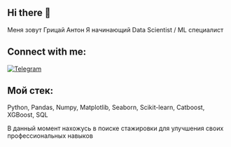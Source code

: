 ## Hi there 👋

Меня зовут Грицай Антон
Я начинающий Data Scientist / ML специалист

## Connect with me:
[![Telegram](https://img.shields.io/badge/-Telegram-090909?style=for-the-badge&logo=telegram&logocolor=27A0D9)](https://t.me/angriyy)

## Мой стек:
Python, Pandas, Numpy, Matplotlib, Seaborn, Scikit-learn, Catboost, XGBoost, SQL

В данный момент нахожусь в поиске стажировки для улучшения своих профессиональных навыков

<!--
**angr1y/angr1y** is a ✨ _special_ ✨ repository because its `README.md` (this file) appears on your GitHub profile.

Here are some ideas to get you started:

- 🔭 I’m currently working on ...
- 🌱 I’m currently learning ...
- 👯 I’m looking to collaborate on ...
- 🤔 I’m looking for help with ...
- 💬 Ask me about ...
- 📫 How to reach me: ...
- 😄 Pronouns: ...
- ⚡ Fun fact: ...
-->
